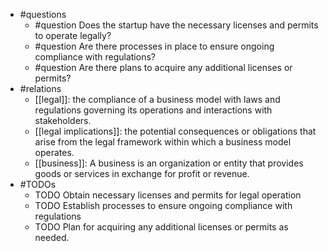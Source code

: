- #questions
	- #question Does the startup have the necessary licenses and permits to operate legally?
	- #question Are there processes in place to ensure ongoing compliance with regulations?
	- #question Are there plans to acquire any additional licenses or permits?
- #relations
	- [[legal]]: the compliance of a business model with laws and regulations governing its operations and interactions with stakeholders.
	- [[legal implications]]: the potential consequences or obligations that arise from the legal framework within which a business model operates.
	- [[business]]: A business is an organization or entity that provides goods or services in exchange for profit or revenue.
- #TODOs
	- TODO Obtain necessary licenses and permits for legal operation
	- TODO  Establish processes to ensure ongoing compliance with regulations
	- TODO  Plan for acquiring any additional licenses or permits as needed.











